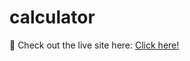 # calculator

🔗 Check out the live site here: [Click here!](https://k-saidhar.github.io/calculator/)
